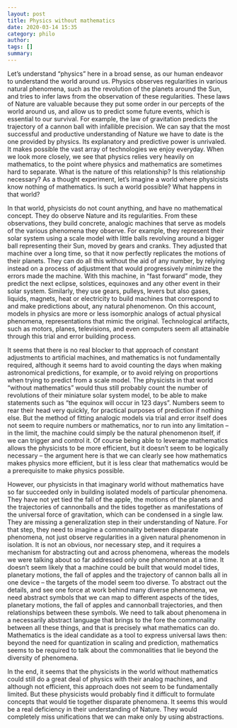 ```yaml
---
layout: post
title: Physics without mathematics
date: 2020-03-14 15:35
category: philo
author: 
tags: []
summary: 
---
```

Let’s understand “physics” here in a broad sense, as our human endeavor to understand the world around us. Physics observes regularities in various natural phenomena, such as the revolution of the planets around the Sun, and tries to infer laws from the observation of these regularities. These laws of Nature are valuable because they put some order in our percepts of the world around us, and allow us to predict some future events, which is essential to our survival. For example, the law of gravitation predicts the trajectory of a cannon ball with infallible precision. We can say that the most successful and productive understanding of Nature we have to date is the one provided by physics. Its explanatory and predictive power is unrivaled. It makes possible the vast array of technologies we enjoy everyday. When we look more closely, we see that physics relies very heavily on mathematics, to the point where physics and mathematics are sometimes hard to separate. What is the nature of this relationship? Is this relationship necessary? As a thought experiment, let’s imagine a world where physicists know nothing of mathematics. Is such a world possible? What happens in that world?  

In that world, physicists do not count anything, and have no mathematical concept. They do observe Nature and its regularities. From these observations, they build concrete, analogic machines that serve as models of the various phenomena they observe. For example, they represent their solar system using a scale model with little balls revolving around a bigger ball representing their Sun, moved by gears and cranks. They adjusted that machine over a long time, so that it now perfectly replicates the motions of their planets. They can do all this without the aid of any number, by relying instead on a process of adjustment that would progressively minimize the errors made the machine. With this machine, in “fast forward” mode, they predict the next eclipse, solstices, equinoxes and any other event in their solar system. Similarly, they use gears, pulleys, levers but also gases, liquids, magnets, heat or electricity to build machines that correspond to and make predictions about, any natural phenomenon. On this account, models in physics are more or less isomorphic analogs of actual physical phenomena, representations that mimic the original. Technological artifacts, such as motors, planes, televisions, and even computers seem all attainable through this trial and error building process. 

It seems that there is no real blocker to that approach of constant adjustments to artificial machines, and mathematics is not fundamentally required, although it seems hard to avoid counting the days when making astronomical predictions, for example, or to avoid relying on proportions when trying to predict from a scale model. The physicists in that world “without mathematics” would thus still probably count the number of revolutions of their miniature solar system model, to be able to make statements such as “the equinox will occur in 123 days”. Numbers seem to rear their head very quickly, for practical purposes of prediction if nothing else. But the method of fitting analogic models via trial and error itself does not seem to require numbers or mathematics, nor to run into any limitation – in the limit, the machine could simply be the natural phenomenon itself, if we can trigger and control it. Of course being able to leverage mathematics allows the physicists to be more efficient, but it doesn’t seem to be logically necessary – the argument here is that we can clearly see how mathematics makes physics more efficient, but it is less clear that mathematics would be a prerequisite to make physics possible.

However, our physicists in that imaginary world without mathematics have so far succeeded only in building isolated models of particular phenomena. They have not yet tied the fall of the apple, the motions of the planets and the trajectories of cannonballs and the tides together as manifestations of the universal force of gravitation, which can be condensed in a single law. They are missing a generalization step in their understanding of Nature. For that step, they need to imagine a commonality between disparate phenomena, not just observe regularities in a given natural phenomenon in isolation. It is not an obvious, nor necessary step, and it requires a mechanism for abstracting out and across phenomena, whereas the models we were talking about so far addressed only one phenomenon at a time. It doesn’t seem likely that a machine could be built that would model tides, planetary motions, the fall of apples and the trajectory of cannon balls all in one device – the targets of the model seem too diverse. To abstract out the details, and see one force at work behind many diverse phenomena, we need abstract symbols that we can map to different aspects of the tides, planetary motions, the fall of apples and cannonball trajectories, and then relationships between these symbols. We need to talk about phenomena in a necessarily abstract language that brings to the fore the commonality between all these things, and that is precisely what mathematics can do. Mathematics is the ideal candidate as a tool to express universal laws then: beyond the need for quantization in scaling and prediction, mathematics seems to be required to talk about the commonalities that lie beyond the diversity of phenomena.

In the end, it seems that the physicists in the world without mathematics could still do a great deal of physics with their analog machines, and although not efficient, this approach does not seem to be fundamentally limited. But these physicists would probably find it difficult to formulate concepts that would tie together disparate phenomena. It seems this would be a real deficiency in their understanding of Nature. They would completely miss unifications that we can make only by using abstractions.

